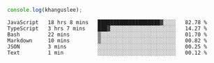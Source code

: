 ```js
console.log(khanguslee);
```

<!--START_SECTION:waka-->

```text
JavaScript   18 hrs 8 mins   ████████████████████▓░░░░   82.78 %
TypeScript   3 hrs 7 mins    ███▓░░░░░░░░░░░░░░░░░░░░░   14.27 %
Bash         22 mins         ▒░░░░░░░░░░░░░░░░░░░░░░░░   01.70 %
Markdown     10 mins         ▒░░░░░░░░░░░░░░░░░░░░░░░░   00.82 %
JSON         3 mins          ░░░░░░░░░░░░░░░░░░░░░░░░░   00.25 %
Text         1 min           ░░░░░░░░░░░░░░░░░░░░░░░░░   00.12 %
```

<!--END_SECTION:waka-->

<!--
**khanguslee/khanguslee** is a ✨ _special_ ✨ repository because its `README.md` (this file) appears on your GitHub profile.

Here are some ideas to get you started:

- 🔭 I’m currently working on ...
- 🌱 I’m currently learning ...
- 👯 I’m looking to collaborate on ...
- 🤔 I’m looking for help with ...
- 💬 Ask me about ...
- 📫 How to reach me: ...
- 😄 Pronouns: ...
- ⚡ Fun fact: ...
-->
